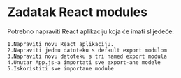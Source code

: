 # Zadatak React modules

Potrebno napraviti React aplikaciju koja će imati slijedeće:

    1.Napraviti novu React aplikaciju.
    2.Napraviti jednu datoteku s default export modulom
    3.Napraviti novu datoteku s tri named export modula
    4.Unutar App.js-a importati sve export-ane modele
    5.Iskoristiti sve importane module

